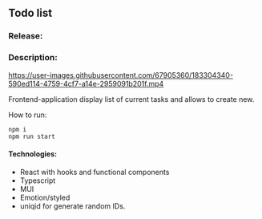 ## Todo list

### Release:

### Description:

https://user-images.githubusercontent.com/67905360/183304340-590ed114-4759-4cf7-a14e-2959091b201f.mp4

Frontend-application display list of current tasks and allows to create new.

How to run:

```
npm i
npm run start
```

#### Technologies:
 - React with hooks and functional components
 - Typescript
 - MUI
 - Emotion/styled
 - uniqid for generate random IDs.
